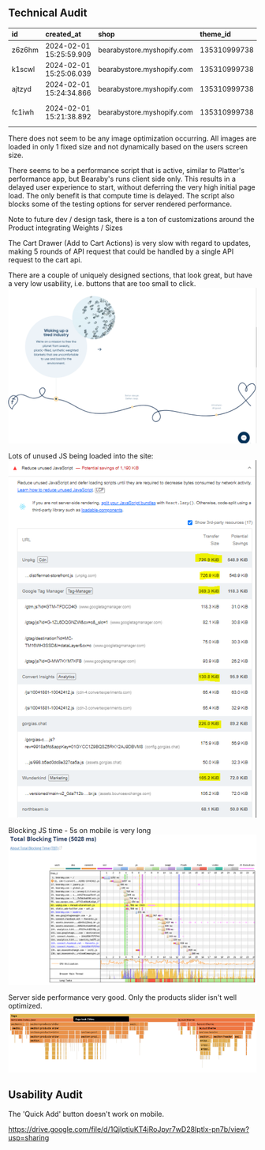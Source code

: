 ## Technical Audit

| id | created\_at | shop | theme\_id | url  | home\_mobile | product\_mobile | collection\_mobile | home\_desktop | product\_desktop | collection\_desktop |
| :--- | :--- | :--- | :--- | :--- | :--- | :--- | :--- | :--- | :--- | :--- |
| z6z6hm | 2024-02-01 15:25:59.909 | bearabystore.myshopify.com | 135310999738 | https://bearabystore.myshopify.com/products/the-napper?desktop  | 33 | 30 | 33 | 74 | 51 | 56 |
| k1scwl | 2024-02-01 15:25:06.039 | bearabystore.myshopify.com | 135310999738 | https://bearabystore.myshopify.com/products/the-napper?desktop  | 34 | 28 | 33 | 74 | 62 | 72 |
| ajtzyd | 2024-02-01 15:24:34.866 | bearabystore.myshopify.com | 135310999738 | https://bearabystore.myshopify.com/products/the-napper?desktop  | 34 | 28 | 32 | 75 | 57 | 72 |
| fc1iwh | 2024-02-01 15:21:38.892 | bearabystore.myshopify.com | 135310999738 | https://bearabystore.myshopify.com/products/the-napper?preview\_theme\_id=135310999738&desktop  | 32 | 27 | 28 | 61 | 48 | 62 |

There does not seem to be any image optimization occurring. All images are loaded in only 1 fixed size and not dynamically based on the users screen size.

There seems to be a performance script that is active, similar to Platter's performance app, but Bearaby's runs client side only. This results in a delayed user experience to start, without deferring the very high initial page load. The only benefit is that compute time is delayed. The script also blocks some of the testing options for server rendered performance.

Note to future dev / design task, there is a ton of customizations around the Product integrating Weights / Sizes

The Cart Drawer (Add to Cart Actions) is very slow with regard to updates, making 5 rounds of API request that could be handled by a single API request to the cart api.

There are a couple of uniquely designed sections, that look great, but have a very low usability, i.e. buttons that are too small to click.
![image](https://github.com/Framework-Labs-D2C/Bearaby-Audit/blob/main/bearaby-1.png)

Lots of unused JS being loaded into the site:
![image](https://github.com/Framework-Labs-D2C/Bearaby-Audit/blob/main/bearaby-2.png)

Blocking JS time - 5s on mobile is very long
![image](https://github.com/Framework-Labs-D2C/Bearaby-Audit/blob/main/bearaby-3.png)

Server side performance very good. Only the products slider isn't well optimized.
![image](https://github.com/Framework-Labs-D2C/Bearaby-Audit/blob/main/bearaby-4.png)


## Usability Audit

The 'Quick Add' button doesn't work on mobile. 

https://drive.google.com/file/d/1QjIqtiuKT4jRoJpyr7wD28Iptlx-pn7b/view?usp=sharing
